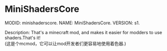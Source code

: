 # MiniShadersCore

MODID: minishaderscore.
NAME: MiniShadersCore.
VERSION: s1.

Description: That's a minecraft mod, and makes it easier for modders to use shaders.That's it!   
(这是个mcmod，它可以让mod开发者们更容易地使用着色器.)
